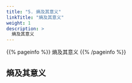 ```yaml
---
title: "5. 熵及其意义"
linkTitle: "熵及其意义"
weight: 1
description: >
  熵及其意义
---
```


{{% pageinfo %}}
熵及其意义
{{% /pageinfo %}}


## 熵及其意义

